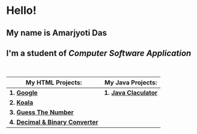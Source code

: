 # Hello&excl;

## My name is **Amarjyoti Das**

## I'm a student of _Computer Software Application_

&nbsp;

| **My HTML Projects:**                    | **My Java Projects:**                                                              |
| ---------------------------------------- | ---------------------------------------------------------------------------------- |
| **1. [Google](google)**                  | **1. [Java Claculator](https://trinket.io/java/1001cdc854?showInstructions=true)** |
| **2. [Koala](koala)**                    |
| **3. [Guess The Number](gtn)**           |
| **4. [Decimal & Binary Converter](dnb)** |
